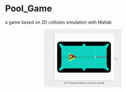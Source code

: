 # Pool_Game
a game based on 2D collision simulation with Matlab

<p align="center">
  <img src = "GamePlayClips.gif" width=50% height=50%/>
</p>
